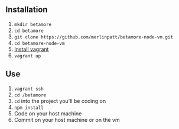 ## Installation
1. `mkdir betamore`
1. `cd betamore`
1. `git clone https://github.com/merlinpatt/betamore-node-vm.git`
1. `cd betamore-node-vm`
1. [Install vagrant](https://www.vagrantup.com/downloads.html)
1. `vagrant up`

## Use
1. `vagrant ssh`
1. `cd /betamore`
1. `cd` into the project you'll be coding on
1. `npm install`
1. Code on your host machine
1. Commit on your host machine or on the vm
